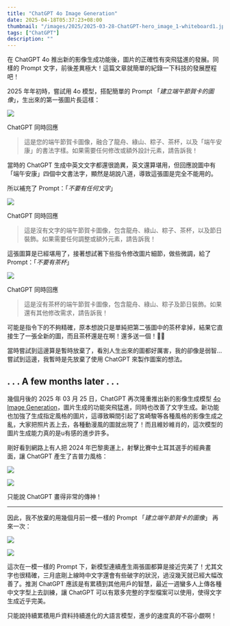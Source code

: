 ```yaml
---
title: "ChatGPT 4o Image Generation"
date: 2025-04-18T05:37:23+08:00
thumbnail: "/images/2025/2025-03-28-ChatGPT-hero_image_1-whiteboard1.jpeg"
tags: ["ChatGPT"]
description: ""
---
```


在 ChatGPT 4o 推出新的影像生成功能後，圖片的正確性有突飛猛進的發展。同樣的 Prompt 文字，前後差異極大！這篇文章就簡單的紀錄一下科技的發展歷程吧！


2025 年年初時，嘗試用 4o 模型，搭配簡單的 Prompt 「*建立端午節賀卡的圖像*」，生出來的第一張圖片長這樣：

![](/images/2025/DragonBoatFestival-1-1.jpeg)

ChatGPT 同時回應
> 這是您的端午節賀卡圖像，融合了龍舟、綠山、粽子、茶杯，以及「端午安康」的書法字樣。如果需要任何修改或額外設計元素，請告訴我！

當時的 ChatGPT 生成中英文文字都還很詭異，英文還算堪用，但回應說圖中有「端午安康」四個中文書法字，顯然是胡說八道，導致這張圖是完全不能用的。

所以補充了 Prompt：「*不要有任何文字*」

![](/images/2025/DragonBoatFestival-1-2.jpeg)

ChatGPT 同時回應
> 這是沒有文字的端午節賀卡圖像，包含龍舟、綠山、粽子、茶杯，以及節日裝飾。如果需要任何調整或額外元素，請告訴我！

這張圖算是已經堪用了，接著想試著下些指令修改圖片細節，做些微調，給了 Prompt：「*不要有茶杯*」

![](/images/2025/DragonBoatFestival-1-3.jpeg)

ChatGPT 同時回應
> 這是沒有茶杯的端午節賀卡圖像，包含龍舟、綠山、粽子及節日裝飾。如果還有其他修改需求，請告訴我！

可能是指令下的不夠精確，原本想說只是單純把第二張圖中的茶杯拿掉，結果它直接生了一張全新的圖，而且茶杯還是在啊！還多送一個！🤦‍♂️

當時嘗試到這邊算是暫時放棄了，看別人生出來的圖都好厲害，我的卻像是弱智... 嘗試到這邊，我暫時是先放棄了使用 ChatGPT 來製作圖案的想法。

## . . . A few months later . . .

幾個月後的 2025 年 03 月 25 日，ChatGPT 再次隆重推出新的影像生成模型 [4o Image Generation](https://openai.com/index/introducing-4o-image-generation/)，圖片生成的功能突飛猛進，同時也改善了文字生成。新功能也加強了生成指定風格的圖片，這導致瞬間引起了宮崎駿等各種風格的影像生成之亂，大家把照片丟上去，各種動漫風的圖就出現了！而且維妙維肖的，這次模型的圖片生成能力真的是u有感的進步許多。

剛好看到網路上有人把 2024 年巴黎奧運上，射擊比賽中土耳其選手的經典畫面，讓 ChatGPT 產生了吉普力風格：

![](/images/2025/2025-03-28-ChatGPT-Orig.jpg)

![](/images/2025/2025-03-28-ChatGPT-Ghibli.jpg)

只能說 ChatGPT 畫得非常的傳神！

---

因此，我不放棄的用幾個月前一模一樣的 Prompt 「*建立端午節賀卡的圖像*」 再來一次：

![](/images/2025/DragonBoatFestival-2-1.png)

![](/images/2025/DragonBoatFestival-2-2.png)

這次在一模一樣的 Prompt 下，新模型連續產生兩張圖都算是接近完美了！尤其文字也很精確，三月底剛上線時中文字還會有些破字的狀況，過沒幾天就已經大幅改善了。推測 ChatGPT 應該是有累積到其他用戶的智慧，最近一週蠻多人上傳各種中文字型上去訓練，讓 ChatGPT 可以有眾多完整的字型檔案可以使用，使得文字生成近乎完美。

只能說持續累積用戶資料持續進化的大語言模型，進步的速度真的不容小覷啊！

